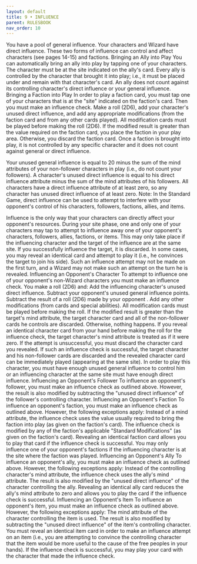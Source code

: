 ```yaml
---
layout: default
title: 9 • INFLUENCE
parent: RULESBOOK
nav_order: 10
---
```


You  have  a pool of general influence. Your characters and Wizard have  direct
influence.  These two forms of influence can control and affect characters  (see
pages 14-15) and factions.
Bringing an Ally into Play
 You  can  automatically  bring  an  ally into  play  by  tapping  one  of  your
characters.  The  character must be at the site indicated on  the  ally's  card.
Every  ally is controlled by the character that brought it into play;  i.e.,  it
must  be  placed under and remain with that character's card. An ally  does  not
count  against  its  controlling character's direct influence  or  your  general
influence.
Bringing a Faction into Play
 In  order to play a faction card, you must tap one of your characters  that  is
at  the  "site" indicated on the faction's card. Then you must make an influence
check. Make a roll (2D6), add your character's unused direct influence, and  add
any  appropriate modifications (from the faction card and from any  other  cards
played). All modification cards must be played before making the roll (2D6).
 If  the modified result is greater than the value required on the faction card,
you  place  the  faction in your play area. Otherwise, you discard  the  faction
card.  Once a faction is brought into play, it is not controlled by any specific
character and it does not count against general or direct influence.
                                       
 Your  unused  general  influence is equal to 20  minus  the  sum  of  the  mind
attributes  of  your non-follower characters in play (i.e., do  not  count  your
followers).
 A  character's  unused  direct  influence is  equal  to  his  direct  influence
attribute  minus the sum of the mind attributes of his followers. All characters
have  a direct influence attribute of at least zero, so any character has unused
direct influence of at least zero.
 Note:  In  the  Standard Game, direct influence can be  used  to  attempt  to
 interfere   with  your  opponent's  control  of  his  characters,  followers,
 factions, allies, and items.
 
  Influence  is  the  only  way that your characters  can  directly  affect  your
opponent's  resources.  During  your site  phase,  one  and  only  one  of  your
characters  may  tap  to  attempt  to influence  away  one  of  your  opponent's
characters, followers, allies, factions, or items. This may only take  place  if
the  influencing character and the target of the influence are at the same site.
If  you  successfully influence the target, it is discarded. In some cases,  you
may  reveal  an  identical card and attempt to play it (i.e., he  convinces  the
target to join his side).
 Such  an influence attempt may not be made on the first turn, and a Wizard  may
not make such an attempt on the turn he is revealed.
Influencing an Opponent's Character
 To  attempt to influence one of your opponent's non-Wizard characters you  must
make an influence check. You make a roll (2D6) and:
 Add the influencing character's unused direct influence.
 Subtract your opponent's unused general influence points.
 Subtract the result of a roll (2D6) made by your opponent .
 Add any other modifications (from cards and special abilities). All
 modification cards must be played before making the roll.
 If  the modified result is greater than the target's mind attribute, the target
character  card  and  all of the non-follower cards he controls  are  discarded.
Otherwise, nothing happens.
 If  you  reveal  an identical character card from your hand before  making  the
roll  for the influence check, the target character's mind attribute is  treated
as  if  it  were  zero.  If the attempt is unsuccessful, you  must  discard  the
character  card  you  revealed. If such an influence check  is  successful,  the
target  character  and  his non-follower cards are discarded  and  the  revealed
character card can be immediately played (appearing at the same site). In  order
to play this character, you must have enough unused general influence to control
him  or  an  influencing  character at the same site  must  have  enough  direct
influence.
Influencing an Opponent's Follower
 To  influence  an  opponent's follower, you must make  an  influence  check  as
outlined above. However, the result is also modified by subtracting the  "unused
direct influence" of the follower's controlling character.
Influencing an Opponent's Faction
 To  influence  an  opponent's  faction, you must make  an  influence  check  as
outlined above. However, the following exceptions apply:
 Instead of a mind attribute, the influence check uses the value usually
 required to bring the faction into play (as given on the faction's card).
 The influence check is modified by any of the faction's applicable "Standard
 Modifications" (as given on the faction's card).
 Revealing an identical faction card allows you to play that card if the
 influence check is successful.
 You  may  only  influence one of your opponent's factions  if  the  influencing
character is at the site where the faction was played.
Influencing an Opponent's Ally
 To  influence an opponent's ally, you must make an influence check as  outlined
above. However, the following exceptions apply:
 Instead  of  the  controlling character's mind attribute, the  influence  check
 uses the ally's mind attribute.
 The  result is also modified by the "unused direct influence" of the  character
 controlling the ally.
 Revealing an identical ally card reduces the ally's mind attribute to zero  and
 allows you to play the card if the influence check is successful.
Influencing an Opponent's Item
 To  influence an opponent's item, you must make an influence check as  outlined
above. However, the following exceptions apply:
 The mind attribute of the character controlling the item is used.
 The  result  is  also modified by subtracting the "unused direct influence"  of
 the item's controlling character.
 You  must  reveal an identical item card in order to make an influence  attempt
 on  an  item  (i.e.,  you are attempting to convince the controlling  character
 that  the  item would be more useful to the cause of the free peoples  in  your
 hands).  If the influence check is successful, you may play your card with  the
 character that made the influence check.

